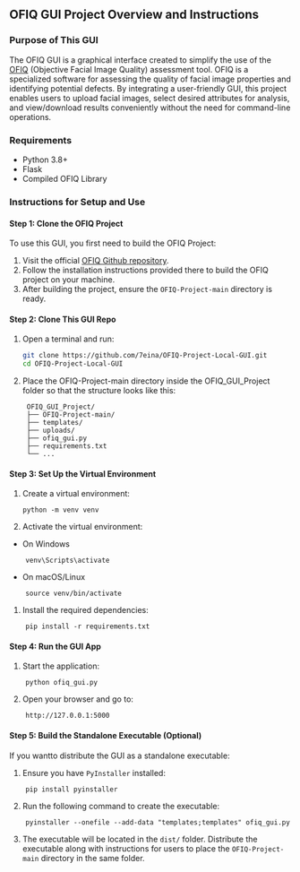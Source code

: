 ## OFIQ GUI Project Overview and Instructions

### Purpose of This GUI
The OFIQ GUI is a graphical interface created to simplify the use of the [OFIQ](https://github.com/BSI-OFIQ/OFIQ-Project) (Objective Facial Image Quality) assessment tool. OFIQ is a specialized software for assessing the quality of facial image properties and identifying potential defects. By integrating a user-friendly GUI, this project enables users to upload facial images, select desired attributes for analysis, and view/download results conveniently without the need for command-line operations.

### Requirements
- Python 3.8+
- Flask
- Compiled OFIQ Library

### Instructions for Setup and Use

#### Step 1: Clone the OFIQ Project
To use this GUI, you first need to build the OFIQ Project:
1. Visit the official [OFIQ Github repository](https://github.com/BSI-OFIQ/OFIQ-Project).
2. Follow the installation instructions provided there to build the OFIQ project on your machine.
3. After building the project, ensure the `OFIQ-Project-main` directory is ready.

#### Step 2: Clone This GUI Repo
1. Open a terminal and run:
   ```bash
   git clone https://github.com/7eina/OFIQ-Project-Local-GUI.git
   cd OFIQ-Project-Local-GUI

2. Place the OFIQ-Project-main directory inside the OFIQ_GUI_Project folder so that the structure looks like this:
   ```
    OFIQ_GUI_Project/
    ├── OFIQ-Project-main/
    ├── templates/
    ├── uploads/
    ├── ofiq_gui.py
    ├── requirements.txt
    └── ...
#### Step 3: Set Up the Virtual Environment
1. Create a virtual environment:
    ```
    python -m venv venv
2. Activate the virtual environment:
- On Windows
```
    venv\Scripts\activate
```
- On macOS/Linux
```
    source venv/bin/activate
```
1. Install the required dependencies:
```
    pip install -r requirements.txt
```
#### Step 4: Run the GUI App
1. Start the application:
```
    python ofiq_gui.py
```
2. Open your browser and go to:
```
    http://127.0.0.1:5000
```
#### Step 5: Build the Standalone Executable (Optional)
If you wantto distribute the GUI as a standalone executable:
1. Ensure you have `PyInstaller` installed:
```
    pip install pyinstaller
```
2. Run the following command to create the executable:

```
    pyinstaller --onefile --add-data "templates;templates" ofiq_gui.py
```
3. The executable will be located in the `dist/` folder. Distribute the executable along with instructions for users to place the `OFIQ-Project-main` directory in the same folder.
